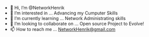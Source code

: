 - 👋 Hi, I’m @NetworkHenrik
- 👀 I’m interested in ... Advancing my Cumputer Skills
- 🌱 I’m currently learning ... Network Administrating skills
- 💞️ I’m looking to collaborate on ... Open source Project to Evolve!
- 📫 How to reach me ... NetworkHenrik@gmail.com

<!---
NetworkHenrik/NetworkHenrik is a ✨ special ✨ repository because its `README.md` (this file) appears on your GitHub profile.
You can click the Preview link to take a look at your changes.
--->
